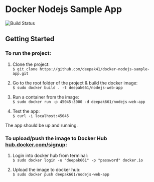 # Docker Nodejs Sample App

![Build Status](https://travis-ci.org/joemccann/dillinger.svg?branch=master)  


## Getting Started
### To run the project:  

1. Clone the project:  
`$ git clone https://github.com/deepak41/docker-nodejs-sample-app.git`  

2. Go to the root folder of the project & build the docker image:   
`$ sudo docker build . -t deepak661/nodejs-web-app`  

3. Run a container from the image:   
`$ sudo docker run -p 45045:3000 -d deepak661/nodejs-web-app`  

3. Test the app:   
`$ curl -i localhost:45045`  

The app should be up and running. 


### To upload/push the image to Docker Hub [hub.docker.com/signup](https://hub.docker.com/signup):  

1. Login into docker hub from terminal:  
`$ sudo docker login -u "deepak661" -p "password" docker.io`  

2. Upload the image to docker hub:   
`$ sudo docker push deepak661/nodejs-web-app`  
